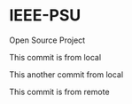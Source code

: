# IEEE-PSU
Open Source Project


This commit is from local

This another commit from local

This commit is from remote

